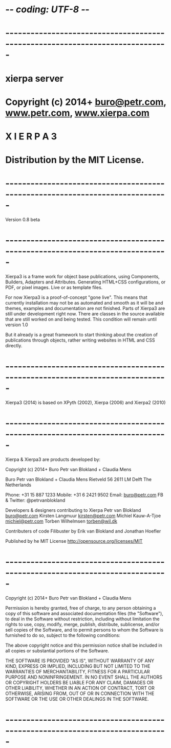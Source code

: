 # -*- coding: UTF-8 -*-
# -----------------------------------------------------------------------------
#    xierpa server
#    Copyright (c) 2014+  buro@petr.com, www.petr.com, www.xierpa.com
#    
#    X I E R P A  3
#    Distribution by the MIT License.
#
# -----------------------------------------------------------------------------

Version 0.8 beta

# -----------------------------------------------------------------------------
Xierpa3 is a frame work for object base publications, using Components, Builders, 
Adapters and Attributes. Generating HTML+CSS configurations, or PDF, or pixel 
images. Live or as template files.

For now Xierpa3 is a proof-of-concept "gone live". 
This means that currently installation may not be as automated and smooth as it 
will be and themes, examples and documentation are not finished. 
Parts of Xierpa3 are still under development right now. There are classes in the
source available that are still worked on and being tested.
This condition will remain until version 1.0

But it already is a great framework to start thinking about the creation of 
publications through objects, rather writing websites in HTML and CSS directly. 

# -----------------------------------------------------------------------------
Xierpa3 (2014) is based on XPyth (2002), Xierpa (2006) and Xierpa2 (2010)

# -----------------------------------------------------------------------------
Xierpa & Xierpa3 are products developed by:

Copyright (c) 2014+ Buro Petr van Blokland + Claudia Mens

Buro Petr van Blokland + Claudia Mens
Rietveld 56
2611 LM Delft
The Netherlands

Phone: +31 15 887 1233
Mobile: +31 6 2421 9502
Email: buro@petr.com
FB & Twitter: @petrvanblokland

Developers & designers contributing to Xierpa
Petr van Blokland buro@petr.com
Kirsten Langmuur kirsten@petr.com
Michiel Kauw-A-Tjoe michiel@petr.com
Torben Wilhelmsen torben@wil.dk

Contributers of code
Filibuster by Erik van Blokland and Jonathan Hoefler

Published by he MIT License
http://opensource.org/licenses/MIT

# -----------------------------------------------------------------------------
Copyright (c) 2014+ Buro Petr van Blokland + Claudia Mens

Permission is hereby granted, free of charge, to any person obtaining a copy
of this software and associated documentation files (the "Software"), to deal
in the Software without restriction, including without limitation the rights
to use, copy, modify, merge, publish, distribute, sublicense, and/or sell
copies of the Software, and to permit persons to whom the Software is
furnished to do so, subject to the following conditions:

The above copyright notice and this permission notice shall be included in
all copies or substantial portions of the Software.

THE SOFTWARE IS PROVIDED "AS IS", WITHOUT WARRANTY OF ANY KIND, EXPRESS OR
IMPLIED, INCLUDING BUT NOT LIMITED TO THE WARRANTIES OF MERCHANTABILITY,
FITNESS FOR A PARTICULAR PURPOSE AND NONINFRINGEMENT. IN NO EVENT SHALL THE
AUTHORS OR COPYRIGHT HOLDERS BE LIABLE FOR ANY CLAIM, DAMAGES OR OTHER
LIABILITY, WHETHER IN AN ACTION OF CONTRACT, TORT OR OTHERWISE, ARISING FROM,
OUT OF OR IN CONNECTION WITH THE SOFTWARE OR THE USE OR OTHER DEALINGS IN
THE SOFTWARE.

# -----------------------------------------------------------------------------
